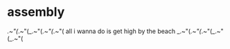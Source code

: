 # assembly

_.~"(_.~"(_.~"(_.~"(_.~"( all i wanna do is get high by the beach _.~"(_.~"(_.~"(_.~"(_.~"(
